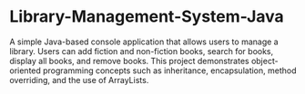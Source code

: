 # Library-Management-System-Java
A simple Java-based console application that allows users to manage a library. Users can add fiction and non-fiction books, search for books, display all books, and remove books. This project demonstrates object-oriented programming concepts such as inheritance, encapsulation, method overriding, and the use of ArrayLists.
